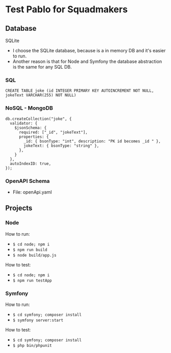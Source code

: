 # Test Pablo for Squadmakers

## Database

SQLite

- I choose the SQLite database, because is a in memory DB and it's easier to run.
- Another reason is that for Node and Symfony the database abstraction is the same for any SQL DB.

### SQL

```
CREATE TABLE joke (id INTEGER PRIMARY KEY AUTOINCREMENT NOT NULL, jokeText VARCHAR(255) NOT NULL)
```

### NoSQL - MongoDB

```
db.createCollection("joke", {
  validator: {
    $jsonSchema: {
      required: ["_id", "jokeText"],
      properties: {
        _id: { bsonType: "int", description: "PK id becomes _id " },
        jokeText: { bsonType: "string" },
      },
    }
  },
  autoIndexID: true,
});

```

### OpenAPI Schema

- File: openApi.yaml

## Projects

### Node

How to run:

- `$ cd node; npm i`
- `$ npm run build`
- `$ node build/app.js`

How to test:

- `$ cd node; npm i`
- `$ npm run testApp`

### Symfony

How to run:

- `$ cd symfony; composer install`
- `$ symfony server:start `

How to test:

- `$ cd symfony; composer install`
- `$ php bin/phpunit`
